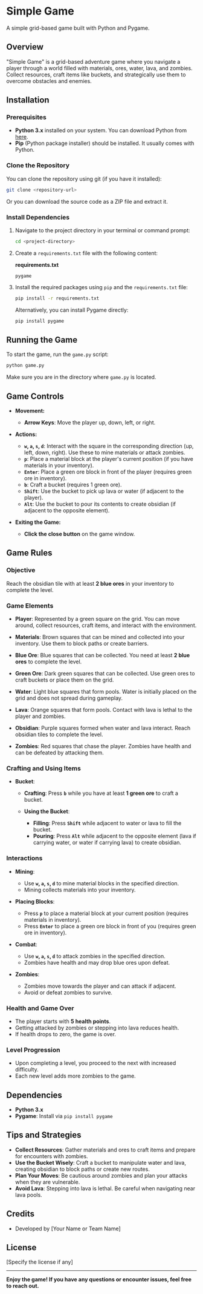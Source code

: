 # Simple Game  
   
A simple grid-based game built with Python and Pygame.  
   
## Overview  
   
"Simple Game" is a grid-based adventure game where you navigate a player through a world filled with materials, ores, water, lava, and zombies. Collect resources, craft items like buckets, and strategically use them to overcome obstacles and enemies.  
   
## Installation  
   
### Prerequisites  
   
- **Python 3.x** installed on your system. You can download Python from [here](https://www.python.org/downloads/).  
- **Pip** (Python package installer) should be installed. It usually comes with Python.  
   
### Clone the Repository  
   
You can clone the repository using git (if you have it installed):  
   
```bash  
git clone <repository-url>  
```  
   
Or you can download the source code as a ZIP file and extract it.  
   
### Install Dependencies  
   
1. Navigate to the project directory in your terminal or command prompt:  
  
   ```bash  
   cd <project-directory>  
   ```  
   
2. Create a `requirements.txt` file with the following content:  
  
   **requirements.txt**  
  
   ```  
   pygame  
   ```  
   
3. Install the required packages using `pip` and the `requirements.txt` file:  
  
   ```bash  
   pip install -r requirements.txt  
   ```  
  
   Alternatively, you can install Pygame directly:  
  
   ```bash  
   pip install pygame  
   ```  
   
## Running the Game  
   
To start the game, run the `game.py` script:  
   
```bash  
python game.py  
```  
   
Make sure you are in the directory where `game.py` is located.  
   
## Game Controls  
   
- **Movement:**  
  
  - **Arrow Keys**: Move the player up, down, left, or right.  
   
- **Actions:**  
  
  - **`w`, `a`, `s`, `d`**: Interact with the square in the corresponding direction (up, left, down, right). Use these to mine materials or attack zombies.  
  - **`p`**: Place a material block at the player's current position (if you have materials in your inventory).  
  - **`Enter`**: Place a green ore block in front of the player (requires green ore in inventory).  
  - **`b`**: Craft a bucket (requires 1 green ore).  
  - **`Shift`**: Use the bucket to pick up lava or water (if adjacent to the player).  
  - **`Alt`**: Use the bucket to pour its contents to create obsidian (if adjacent to the opposite element).  
   
- **Exiting the Game:**  
  
  - **Click the close button** on the game window.  
   
## Game Rules  
   
### Objective  
   
Reach the obsidian tile with at least **2 blue ores** in your inventory to complete the level.  
   
### Game Elements  
   
- **Player**: Represented by a green square on the grid. You can move around, collect resources, craft items, and interact with the environment.  
   
- **Materials**: Brown squares that can be mined and collected into your inventory. Use them to block paths or create barriers.  
   
- **Blue Ore**: Blue squares that can be collected. You need at least **2 blue ores** to complete the level.  
   
- **Green Ore**: Dark green squares that can be collected. Use green ores to craft buckets or place them on the grid.  
   
- **Water**: Light blue squares that form pools. Water is initially placed on the grid and does not spread during gameplay.  
   
- **Lava**: Orange squares that form pools. Contact with lava is lethal to the player and zombies.  
   
- **Obsidian**: Purple squares formed when water and lava interact. Reach obsidian tiles to complete the level.  
   
- **Zombies**: Red squares that chase the player. Zombies have health and can be defeated by attacking them.  
   
### Crafting and Using Items  
   
- **Bucket**:  
  
  - **Crafting**: Press **`b`** while you have at least **1 green ore** to craft a bucket.  
  - **Using the Bucket**:  
  
    - **Filling**: Press **`Shift`** while adjacent to water or lava to fill the bucket.  
    - **Pouring**: Press **`Alt`** while adjacent to the opposite element (lava if carrying water, or water if carrying lava) to create obsidian.  
   
### Interactions  
   
- **Mining**:  
  
  - Use **`w`, `a`, `s`, `d`** to mine material blocks in the specified direction.  
  - Mining collects materials into your inventory.  
   
- **Placing Blocks**:  
  
  - Press **`p`** to place a material block at your current position (requires materials in inventory).  
  - Press **`Enter`** to place a green ore block in front of you (requires green ore in inventory).  
   
- **Combat**:  
  
  - Use **`w`, `a`, `s`, `d`** to attack zombies in the specified direction.  
  - Zombies have health and may drop blue ores upon defeat.  
   
- **Zombies**:  
  
  - Zombies move towards the player and can attack if adjacent.  
  - Avoid or defeat zombies to survive.  
   
### Health and Game Over  
   
- The player starts with **5 health points**.  
- Getting attacked by zombies or stepping into lava reduces health.  
- If health drops to zero, the game is over.  
   
### Level Progression  
   
- Upon completing a level, you proceed to the next with increased difficulty.  
- Each new level adds more zombies to the game.  
   
## Dependencies  
   
- **Python 3.x**  
- **Pygame**: Install via `pip install pygame`  
   
## Tips and Strategies  
   
- **Collect Resources**: Gather materials and ores to craft items and prepare for encounters with zombies.  
- **Use the Bucket Wisely**: Craft a bucket to manipulate water and lava, creating obsidian to block paths or create new routes.  
- **Plan Your Moves**: Be cautious around zombies and plan your attacks when they are vulnerable.  
- **Avoid Lava**: Stepping into lava is lethal. Be careful when navigating near lava pools.  
   
## Credits  
   
- Developed by [Your Name or Team Name]  
   
## License  
   
[Specify the license if any]  
   
---  
   
**Enjoy the game! If you have any questions or encounter issues, feel free to reach out.**
